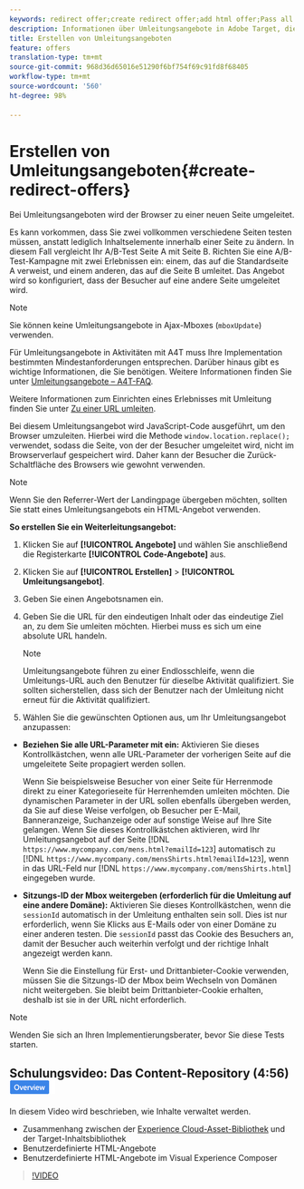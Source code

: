 ```yaml
---
keywords: redirect offer;create redirect offer;add html offer;Pass all URL parameters in redirect;Pass mboxSessionId in redirect (only needed when the redirect is going to a different domain)
description: Informationen über Umleitungsangebote in Adobe Target, die bewirken, dass ein Browser zu einer neuen Seite weiterleitet.
title: Erstellen von Umleitungsangeboten
feature: offers
translation-type: tm+mt
source-git-commit: 968d36d65016e51290f6bf754f69c91fd8f68405
workflow-type: tm+mt
source-wordcount: '560'
ht-degree: 98%

---
```



# Erstellen von Umleitungsangeboten{#create-redirect-offers}

Bei Umleitungsangeboten wird der Browser zu einer neuen Seite umgeleitet.

Es kann vorkommen, dass Sie zwei vollkommen verschiedene Seiten testen müssen, anstatt lediglich Inhaltselemente innerhalb einer Seite zu ändern. In diesem Fall vergleicht Ihr A/B-Test Seite A mit Seite B. Richten Sie eine A/B-Test-Kampagne mit zwei Erlebnissen ein: einem, das auf die Standardseite A verweist, und einem anderen, das auf die Seite B umleitet. Das Angebot wird so konfiguriert, dass der Besucher auf eine andere Seite umgeleitet wird.

>[!NOTE]
>
>Sie können keine Umleitungsangebote in Ajax-Mboxes (`mboxUpdate`) verwenden.
>
>Für Umleitungsangebote in Aktivitäten mit A4T muss Ihre Implementation bestimmten Mindestanforderungen entsprechen. Darüber hinaus gibt es wichtige Informationen, die Sie benötigen. Weitere Informationen finden Sie unter [Umleitungsangebote – A4T-FAQ](/help/c-integrating-target-with-mac/a4t/r-a4t-faq/a4t-faq-redirect-offers.md#concept_21BF213F10E1414A9DCD4A98AF207905).

Weitere Informationen zum Einrichten eines Erlebnisses mit Umleitung finden Sie unter [Zu einer URL umleiten](/help/c-experiences/c-visual-experience-composer/redirect-offer.md#task_9578678D42784F5EB9638F8AC8C911FA).

Bei diesem Umleitungsangebot wird JavaScript-Code ausgeführt, um den Browser umzuleiten. Hierbei wird die Methode `window.location.replace();` verwendet, sodass die Seite, von der der Besucher umgeleitet wird, nicht im Browserverlauf gespeichert wird. Daher kann der Besucher die Zurück-Schaltfläche des Browsers wie gewohnt verwenden.

>[!NOTE]
>
>Wenn Sie den Referrer-Wert der Landingpage übergeben möchten, sollten Sie statt eines Umleitungsangebots ein HTML-Angebot verwenden.

**So erstellen Sie ein Weiterleitungsangebot:**

1. Klicken Sie auf **[!UICONTROL Angebote]** und wählen Sie anschließend die Registerkarte **[!UICONTROL Code-Angebote]** aus.
1. Klicken Sie auf **[!UICONTROL Erstellen]** > **[!UICONTROL Umleitungsangebot]**.
1. Geben Sie einen Angebotsnamen ein.
1. Geben Sie die URL für den eindeutigen Inhalt oder das eindeutige Ziel an, zu dem Sie umleiten möchten. Hierbei muss es sich um eine absolute URL handeln.

   >[!NOTE]
   >
   >Umleitungsangebote führen zu einer Endlosschleife, wenn die Umleitungs-URL auch den Benutzer für dieselbe Aktivität qualifiziert. Sie sollten sicherstellen, dass sich der Benutzer nach der Umleitung nicht erneut für die Aktivität qualifiziert.

1. Wählen Sie die gewünschten Optionen aus, um Ihr Umleitungsangebot anzupassen:

* **Beziehen Sie alle URL-Parameter mit ein:** Aktivieren Sie dieses Kontrollkästchen, wenn alle URL-Parameter der vorherigen Seite auf die umgeleitete Seite propagiert werden sollen.

   Wenn Sie beispielsweise Besucher von einer Seite für Herrenmode direkt zu einer Kategorieseite für Herrenhemden umleiten möchten. Die dynamischen Parameter in der URL sollen ebenfalls übergeben werden, da Sie auf diese Weise verfolgen, ob Besucher per E-Mail, Banneranzeige, Suchanzeige oder auf sonstige Weise auf Ihre Site gelangen. Wenn Sie dieses Kontrollkästchen aktivieren, wird Ihr Umleitungsangebot auf der Seite [!DNL `https://www.mycompany.com/mens.html?emailId=123`] automatisch zu [!DNL `https://www.mycompany.com/mensShirts.html?emailId=123`], wenn in das URL-Feld nur [!DNL `https://www.mycompany.com/mensShirts.html`] eingegeben wurde.

* **Sitzungs-ID der Mbox weitergeben (erforderlich für die Umleitung auf eine andere Domäne):** Aktivieren Sie dieses Kontrollkästchen, wenn die `sessionId` automatisch in der Umleitung enthalten sein soll. Dies ist nur erforderlich, wenn Sie Klicks aus E-Mails oder von einer Domäne zu einer anderen testen. Die `sessionId` passt das Cookie des Besuchers an, damit der Besucher auch weiterhin verfolgt und der richtige Inhalt angezeigt werden kann.

   Wenn Sie die Einstellung für Erst- und Drittanbieter-Cookie verwenden, müssen Sie die Sitzungs-ID der Mbox beim Wechseln von Domänen nicht weitergeben. Sie bleibt beim Drittanbieter-Cookie erhalten, deshalb ist sie in der URL nicht erforderlich.

>[!NOTE]
>
>Wenden Sie sich an Ihren Implementierungsberater, bevor Sie diese Tests starten.

## Schulungsvideo: Das Content-Repository (4:56) ![Übersichtskennzeichnung](/help/assets/overview.png)

In diesem Video wird beschrieben, wie Inhalte verwaltet werden.

* Zusammenhang zwischen der [Experience Cloud-Asset-Bibliothek](https://experienceleague.adobe.com/docs/core-services/interface/assets/creative-cloud.html) und der Target-Inhaltsbibliothek
* Benutzerdefinierte HTML-Angebote
* Benutzerdefinierte HTML-Angebote im Visual Experience Composer

>[!VIDEO](https://video.tv.adobe.com/v/17387)
